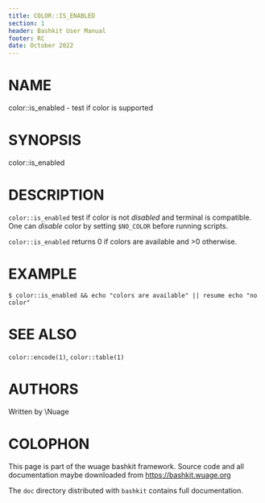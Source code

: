 ```yaml
---
title: COLOR::IS_ENABLED
section: 1
header: Bashkit User Manual
footer: RC
date: October 2022
---
```


# NAME

color::is_enabled - test if color is supported

# SYNOPSIS

color::is_enabled

# DESCRIPTION

`color::is_enabled` test if color is not *disabled* and terminal is compatible.
One can *disable* color by setting `$NO_COLOR` before running scripts.

`color::is_enabled` returns 0 if colors are available and >0 otherwise.

# EXAMPLE

    $ color::is_enabled && echo "colors are available" || resume echo "no color"

# SEE ALSO

`color::encode(1)`, `color::table(1)`

# AUTHORS
Written by \\Nuage

# COLOPHON
This page is part of the wuage bashkit framework. Source code and all
documentation maybe downloaded from <https://bashkit.wuage.org>

The `doc` directory distributed with `bashkit` contains full documentation.
